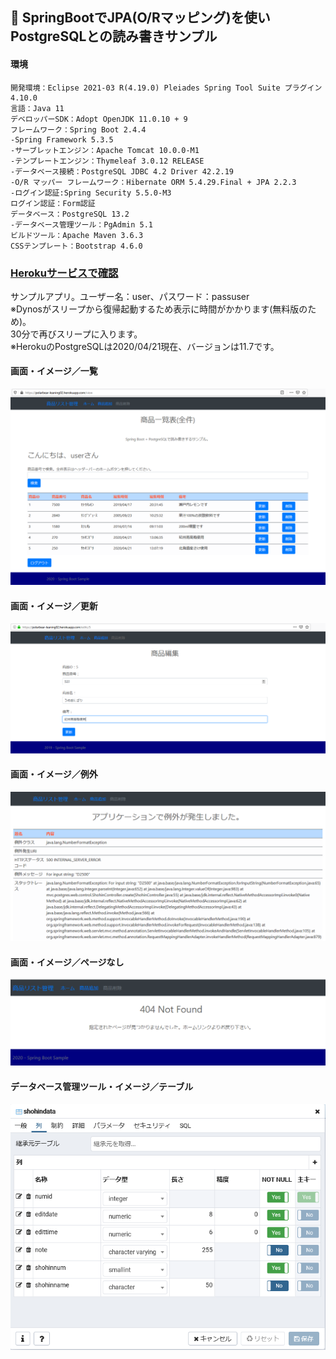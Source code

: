﻿## :leaves: SpringBootでJPA(O/Rマッピング)を使いPostgreSQLとの読み書きサンプル

#### 環境
```
開発環境：Eclipse 2021-03 R(4.19.0) Pleiades Spring Tool Suite プラグイン 4.10.0
言語：Java 11
デベロッパーSDK：Adopt OpenJDK 11.0.10 + 9
フレームワーク：Spring Boot 2.4.4
-Spring Framework 5.3.5
-サーブレットエンジン：Apache Tomcat 10.0.0-M1
-テンプレートエンジン：Thymeleaf 3.0.12 RELEASE
-データベース接続：PostgreSQL JDBC 4.2 Driver 42.2.19
-O/R マッパー フレームワーク：Hibernate ORM 5.4.29.Final + JPA 2.2.3
-ログイン認証:Spring Security 5.5.0-M3
ログイン認証：Form認証
データベース：PostgreSQL 13.2
-データベース管理ツール：PgAdmin 5.1
ビルドツール：Apache Maven 3.6.3
CSSテンプレート：Bootstrap 4.6.0
```

### [Herokuサービスで確認](https://polarbear-leaning02.herokuapp.com/)
サンプルアプリ。ユーザー名：user、パスワード：passuser  
※Dynosがスリープから復帰起動するため表示に時間がかかります(無料版のため)。   
30分で再びスリープに入ります。  
※HerokuのPostgreSQLは2020/04/21現在、バージョンは11.7です。  

#### 画面・イメージ／一覧  
![Img](ReadmeImg1.png)  

#### 画面・イメージ／更新  
![Img](ReadmeImg2.png)  

#### 画面・イメージ／例外  
![Img](ReadmeImg3.png)

#### 画面・イメージ／ページなし  
![Img](ReadmeImg4.png)

#### データベース管理ツール・イメージ／テーブル  
![Img](ReadmeImg5.png)  
  